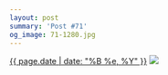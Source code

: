 ```yaml
---
layout: post
summary: 'Post #71'
og_image: 71-1280.jpg
---
```


<p>
  <time><a href="/71">{{ page.date | date: "%B %e, %Y" }}</a></time>
  <a href="/71"><img src="{{ site.assets_url }}/71-640.jpg" srcset="{{ site.assets_url }}/71-1280.jpg 1280w, {{ site.assets_url }}/71-960.jpg 960w, {{ site.assets_url }}/71-640.jpg 640w, {{ site.assets_url }}/71-320.jpg 320w" sizes="(min-width: 700px) 50vw, calc(100vw - 2rem)" /></a>
</p>
